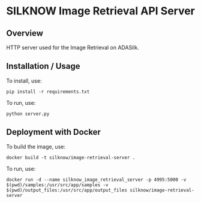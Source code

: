 SILKNOW Image Retrieval API Server
===============================

Overview
--------

HTTP server used for the Image Retrieval on ADASilk.

Installation / Usage
--------------------

To install,  use:

    pip install -r requirements.txt

To run, use:

    python server.py

Deployment with Docker
--------------------

To build the image, use:

    docker build -t silknow/image-retrieval-server .

To run, use:

    docker run -d --name silknow_image_retrieval_server -p 4995:5000 -v $(pwd)/samples:/usr/src/app/samples -v $(pwd)/output_files:/usr/src/app/output_files silknow/image-retrieval-server
